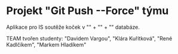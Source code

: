 # Projekt "Git Push --Force" týmu

Aplikace pro IS soutěže koček v "" + "" + "" databáze.

TEAM tvořen studenty: "Davidem Vargou", "Klára Kuřítková", "René Kadlčíkem", "Markem Hladíkem"


